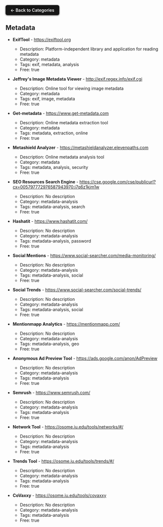 <div align="left">
<a href="../README.md#-categories" style="display:inline-block;padding:8px 16px;background:#161616;border-radius:6px;color:whitesmoke;font-weight:600;text-decoration:none;box-shadow:0 1px 4px #3a3939ff;margin:10px 0px 0px">← Back to Categories</a>
</div>

## Metadata

- **ExifTool** - https://exiftool.org
  - Description: Platform-independent library and application for reading metadata
  - Category: metadata
  - Tags: exif, metadata, analysis
  - Free: true

- **Jeffrey's Image Metadata Viewer** - http://exif.regex.info/exif.cgi
  - Description: Online tool for viewing image metadata
  - Category: metadata
  - Tags: exif, image, metadata
  - Free: true

- **Get-metadata** - https://www.get-metadata.com
  - Description: Online metadata extraction tool
  - Category: metadata
  - Tags: metadata, extraction, online
  - Free: true

- **Metashield Analyzer** - https://metashieldanalyzer.elevenpaths.com
  - Description: Online metadata analysis tool
  - Category: metadata
  - Tags: metadata, analysis, security
  - Free: true

- **SEO Resources Search Engine** - https://cse.google.com/cse/publicurl?cx=005797772976587943970:i7q6z1kjm1w
  - Description: No description
  - Category: metadata-analysis
  - Tags: metadata-analysis, search
  - Free: true

- **Hashatit** - https://www.hashatit.com/
  - Description: No description
  - Category: metadata-analysis
  - Tags: metadata-analysis, password
  - Free: true

- **Social Mentions** - https://www.social-searcher.com/media-monitoring/
  - Description: No description
  - Category: metadata-analysis
  - Tags: metadata-analysis, social
  - Free: true

- **Social Trends** - https://www.social-searcher.com/social-trends/
  - Description: No description
  - Category: metadata-analysis
  - Tags: metadata-analysis, social
  - Free: true

- **Mentionmapp Analytics** - https://mentionmapp.com/
  - Description: No description
  - Category: metadata-analysis
  - Tags: metadata-analysis, geo
  - Free: true

- **Anonymous Ad Preview Tool** - https://ads.google.com/anon/AdPreview
  - Description: No description
  - Category: metadata-analysis
  - Tags: metadata-analysis
  - Free: true

- **Semrush** - https://www.semrush.com/
  - Description: No description
  - Category: metadata-analysis
  - Tags: metadata-analysis
  - Free: true

- **Network Tool** - https://osome.iu.edu/tools/networks/#/
  - Description: No description
  - Category: metadata-analysis
  - Tags: metadata-analysis
  - Free: true

- **Trends Tool** - https://osome.iu.edu/tools/trends/#/
  - Description: No description
  - Category: metadata-analysis
  - Tags: metadata-analysis
  - Free: true

- **CoVaxxy** - https://osome.iu.edu/tools/covaxxy
  - Description: No description
  - Category: metadata-analysis
  - Tags: metadata-analysis
  - Free: true